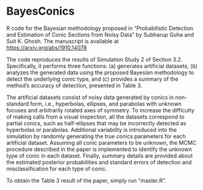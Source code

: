 # BayesConics
R code for the Bayesian methodology proposed in “Probabilistic Detection and Estimation of Conic Sections from Noisy Data” by Subharup Guha and Suit K. Ghosh. The manuscript is available at https://arxiv.org/abs/1910.14078

The code reproduces the results of Simulation Study 2 of Section 3.2. Specifically, it performs three functions: (a) generates artificial datasets, (b) analyzes the generated data using the proposed Bayesian methodology to detect the underlying conic type, and (c) provides a summary of the method’s accuracy of detection, presented in Table 3.

The artificial datasets consist of noisy data generated by conics in non-standard form, i.e., hyperbolas, ellipses, and parabolas with unknown focuses and arbitrarily rotated axes of symmetry. To increase the difficulty of making calls from a visual inspection, all the datasets correspond to partial conics, such as half-ellipses that may be incorrectly detected as hyperbolas or parabolas. Additional variability is introduced into the simulation by randomly generating the true conics parameters for each artificial dataset. Assuming all conic parameters to be unknown, the MCMC procedure described in the paper is implemented to identify the unknown type of conic in each dataset. Finally, summary details are provided about the estimated posterior probabilities and standard errors of detection and misclassification for each type of conic.

To obtain the Table 3 result of the paper, simply run "master.R". 
